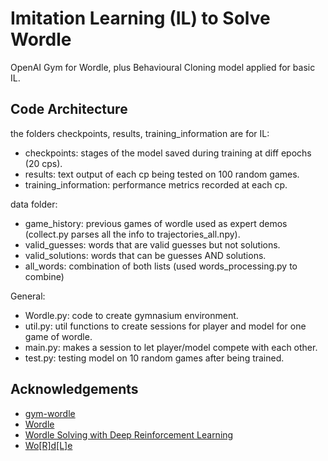 

# Imitation Learning (IL) to Solve Wordle

OpenAI Gym for Wordle, plus Behavioural Cloning model applied for basic IL.



## Code Architecture

the folders checkpoints, results, training_information are for IL:
- checkpoints: stages of the model saved during training at diff epochs (20 cps).
- results: text output of each cp being tested on 100 random games.
- training_information: performance metrics recorded at each cp.

data folder:
- game_history: previous games of wordle used as expert demos (collect.py parses all the info to trajectories_all.npy).
- valid_guesses: words that are valid guesses but not solutions.
- valid_solutions: words that can be guesses AND solutions.
- all_words: combination of both lists (used words_processing.py to combine)

General:
- Wordle.py: code to create gymnasium environment.
- util.py: util functions to create sessions for player and model for one game of wordle. 
- main.py: makes a session to let player/model compete with each other.
- test.py: testing model on 10 random games after being trained.
## Acknowledgements

 - [gym-wordle](https://pypi.org/project/gym-wordle/)
 - [Wordle](https://github.com/preritdas/wordle)
 - [Wordle Solving with Deep Reinforcement Learning](https://andrewkho.github.io/wordle-solver/)
 - [Wo\[R\]d\[L\]e](https://github.com/harsh788/woRdLe)

